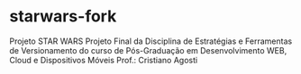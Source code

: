 # starwars-fork
Projeto STAR WARS Projeto Final da Disciplina de Estratégias e Ferramentas de Versionamento do curso de Pós-Graduação em Desenvolvimento WEB, Cloud e Dispositivos Móveis  Prof.: Cristiano Agosti
